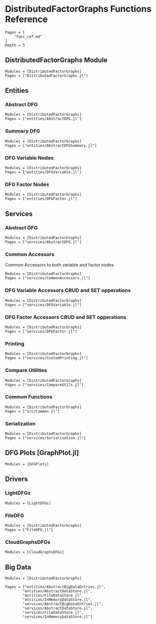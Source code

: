 # DistributedFactorGraphs Functions Reference

```@contents
Pages = [
    "func_ref.md"
]
Depth = 3
```

## DistributedFactorGraphs Module

```@autodocs
Modules = [DistributedFactorGraphs]
Pages = ["DistributedFactorGraphs.jl"]
```

## Entities

### Abstract DFG

```@autodocs
Modules = [DistributedFactorGraphs]
Pages = ["entities/AbstractDFG.jl"]
```

### Summary DFG

```@autodocs
Modules = [DistributedFactorGraphs]
Pages = ["entities/AbstractDFGSummary.jl"]
```

### DFG Variable Nodes

```@autodocs
Modules = [DistributedFactorGraphs]
Pages = ["entities/DFGVariable.jl"]
```

### DFG Factor Nodes

```@autodocs
Modules = [DistributedFactorGraphs]
Pages = ["entities/DFGFactor.jl"]
```

## Services

### Abstract DFG

```@autodocs
Modules = [DistributedFactorGraphs]
Pages = ["services/AbstractDFG.jl"]
```

### Common Accessors

Common Accessors to both variable and factor nodes

```@autodocs
Modules = [DistributedFactorGraphs]
Pages = ["services/CommonAccessors.jl"]
```

### DFG Variable Accessors CRUD and SET opperations

```@autodocs
Modules = [DistributedFactorGraphs]
Pages = ["services/DFGVariable.jl"]
```

### DFG Factor Accessors CRUD and SET opperations

```@autodocs
Modules = [DistributedFactorGraphs]
Pages = ["services/DFGFactor.jl"]
```

### Printing

```@autodocs
Modules = [DistributedFactorGraphs]
Pages = ["services/CustomPrinting.jl"]
```

### Compare Utilities

```@autodocs
Modules = [DistributedFactorGraphs]
Pages = ["services/CompareUtils.jl"]
```

### Common Functions

```@autodocs
Modules = [DistributedFactorGraphs]
Pages = ["src/Common.jl"]
```

### Serialization

```@autodocs
Modules = [DistributedFactorGraphs]
Pages = ["services/Serialization.jl"]
```

## DFG Plots [GraphPlot.jl]

```@autodocs
Modules = [DFGPlots]
```

## Drivers

### LightDFGs

```@autodocs
Modules = [LightDFGs]
```

### FileDFG

```@autodocs
Modules = [DistributedFactorGraphs]
Pages = ["FileDFG.jl"]
```

### CloudGraphsDFGs

```@autodocs
Modules = [CloudGraphsDFGs]
```



## Big Data

```@autodocs
Modules = [DistributedFactorGraphs]

Pages = ["entities/AbstractBigDataEntries.jl",
        "entities/AbstractDataStore.jl",
        "entities/FileDataStore.jl",
        "entities/InMemoryDataStore.jl",
        "services/AbstractBigDataEntries.jl",
        "services/AbstractDataStore.jl",
        "services/FileDataStore.jl",
        "services/InMemoryDataStore.jl"]

```
